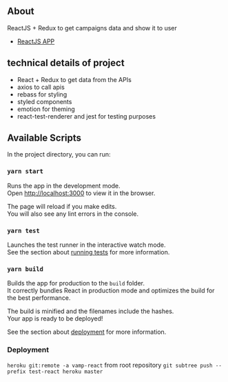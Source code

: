 ## About

ReactJS + Redux to get campaigns data and show it to user

- [ReactJS APP](https://khushbuthakkar.github.io/vamp_test/)

## technical details of project

- React + Redux to get data from the APIs
- axios to call apis
- rebass for styling
- styled components
- emotion for theming
- react-test-renderer and jest for testing purposes

## Available Scripts

In the project directory, you can run:

### `yarn start`

Runs the app in the development mode.<br />
Open [http://localhost:3000](http://localhost:3000) to view it in the browser.

The page will reload if you make edits.<br />
You will also see any lint errors in the console.

### `yarn test`

Launches the test runner in the interactive watch mode.<br />
See the section about [running tests](https://facebook.github.io/create-react-app/docs/running-tests) for more information.

### `yarn build`

Builds the app for production to the `build` folder.<br />
It correctly bundles React in production mode and optimizes the build for the best performance.

The build is minified and the filenames include the hashes.<br />
Your app is ready to be deployed!

See the section about [deployment](https://facebook.github.io/create-react-app/docs/deployment) for more information.

### Deployment

`heroku git:remote -a vamp-react`
from root repository
`git subtree push --prefix test-react heroku master`
